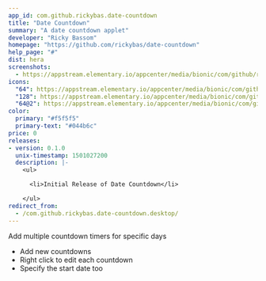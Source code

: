 ```yaml
---
app_id: com.github.rickybas.date-countdown
title: "Date Countdown"
summary: "A date countdown applet"
developer: "Ricky Bassom"
homepage: "https://github.com/rickybas/date-countdown"
help_page: "#"
dist: hera
screenshots:
  - https://appstream.elementary.io/appcenter/media/bionic/com/github/rickybas.date-countdown/1863F7C650058B1A4BE0A87746EBECAE/screenshots/image-1_orig.png
icons:
  "64": https://appstream.elementary.io/appcenter/media/bionic/com/github/rickybas.date-countdown/1863F7C650058B1A4BE0A87746EBECAE/icons/64x64/com.github.rickybas.date-countdown_com.github.rickybas.date-countdown.png
  "128": https://appstream.elementary.io/appcenter/media/bionic/com/github/rickybas.date-countdown/1863F7C650058B1A4BE0A87746EBECAE/icons/128x128/com.github.rickybas.date-countdown_com.github.rickybas.date-countdown.png
  "64@2": https://appstream.elementary.io/appcenter/media/bionic/com/github/rickybas.date-countdown/1863F7C650058B1A4BE0A87746EBECAE/icons/64x64@2/com.github.rickybas.date-countdown_com.github.rickybas.date-countdown.png
color:
  primary: "#f5f5f5"
  primary-text: "#044b6c"
price: 0
releases:
- version: 0.1.0
  unix-timestamp: 1501027200
  description: |-
    <ul>

      <li>Initial Release of Date Countdown</li>

    </ul>
redirect_from:
  - /com.github.rickybas.date-countdown.desktop/
---
```


<p>Add multiple countdown timers for specific days</p>
<ul>
  <li>Add new countdowns</li>
  <li>Right click to edit each countdown</li>
  <li>Specify the start date too</li>
</ul>